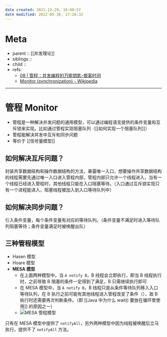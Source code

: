 ```yaml
---
date created: 2021-12-29, 18:00:57
date modified: 2022-05-30, 17:26:32
---
```


# Meta

- parent :: [[并发理论]]
- siblings ::
- child ::
- refs:
    - [08 | 管程：并发编程的万能钥匙-极客时间](https://time.geekbang.org/column/article/86089)
    - [Monitor (synchronization) - Wikipedia](https://en.wikipedia.org/wiki/Monitor_(synchronization))

---

# 管程 Monitor

- 管程是一种解决并发问题的通用模型，可以通过编程语言提供的条件变量和互斥锁来实现。比如通过管程实现阻塞队列（[[如何实现一个阻塞队列]]）
- 管程能解决并发中互斥和同步问题
- 等价于 [[信号量模型]]

## 如何解决互斥问题？

封装共享数据结构和操作数据结构的方法，暴露唯一入口，想要操作共享数据结构的线程需要先通过唯一入口进入管程内部，管程内部只允许一个线程进入，当有一个线程已经进入管程时，其他线程只能在入口阻塞等待。（入口通过互斥锁实现只有一个进程能进入，阻塞线程被加入到入口等待队列中）

## 如何解决同步问题？

引入条件变量，每个条件变量有对应的等待队列。（条件变量不满足时进入等待队列阻塞等待；条件变量满足时被唤醒出队）

## 三种管程模型

- Hasen 模型
- Hoare 模型
- **MESA 模型**
    - 在上面两种模型中，当 `A notify B`，B 线程会立即执行，即当 B 线程执行时，之前导致 B 阻塞的条件一定得到了满足，B 只需继续执行即可
    - 在 MESA 模型中，当 `A notify B`，B 线程只是从条件等待队列移入入口等待队列，在 B 执行之前可能有其他线程进入管程改变了条件（），故 B 执行时还需要再次判断条件。（即 [[Java 中为什么 wait() 要放在循环里使用]] 的原因之一）
    - ![MESA 管程模型](https://pic-bed-615.oss-cn-beijing.aliyuncs.com/CleanShot%202022-06-07%20at%2018.55.16.png)

只有在 MESA 模型中提供了 `notifyAll`，另外两种模型中因为线程被唤醒后立马执行，提供不了 `notifyAll` 方法。
